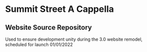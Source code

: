 # Summit Street A Cappella
## Website Source Repository

Used to ensure development unity during the 3.0 website remodel, scheduled for launch 01/01/2022
